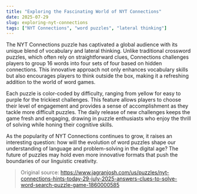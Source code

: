 ```yaml
---
title: "Exploring the Fascinating World of NYT Connections"
date: 2025-07-29
slug: exploring-nyt-connections
tags: ["NYT Connections", "word puzzles", "lateral thinking"]
---
```


The NYT Connections puzzle has captivated a global audience with its unique blend of vocabulary and lateral thinking. Unlike traditional crossword puzzles, which often rely on straightforward clues, Connections challenges players to group 16 words into four sets of four based on hidden connections. This innovative approach not only enhances vocabulary skills but also encourages players to think outside the box, making it a refreshing addition to the world of word games.

Each puzzle is color-coded by difficulty, ranging from yellow for easy to purple for the trickiest challenges. This feature allows players to choose their level of engagement and provides a sense of accomplishment as they tackle more difficult puzzles. The daily release of new challenges keeps the game fresh and engaging, drawing in puzzle enthusiasts who enjoy the thrill of solving while honing their cognitive skills.

As the popularity of NYT Connections continues to grow, it raises an interesting question: how will the evolution of word puzzles shape our understanding of language and problem-solving in the digital age? The future of puzzles may hold even more innovative formats that push the boundaries of our linguistic creativity.
> Original source: https://www.jagranjosh.com/us/puzzles/nyt-connections-hints-today-29-july-2025-answers-clues-to-solve-word-search-puzzle-game-1860000585